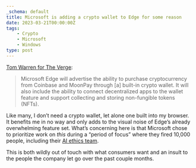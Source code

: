```yaml
---
_schema: default
title: Microsoft is adding a crypto wallet to Edge for some reason
date: 2023-03-21T00:00:00Z
tags:
    - Crypto
    - Microsoft
    - Windows
type: post
---
```


[Tom Warren for The Verge](https://www.theverge.com/2023/3/21/23649834/microsoft-edge-cryptocurrency-wallet-feature):

> Microsoft Edge will advertise the ability to purchase cryptocurrency from Coinbase and MoonPay through [a] built-in crypto wallet. It will also include the ability to connect decentralized apps to the wallet feature and support collecting and storing non-fungible tokens (NFTs).

Like many, I don’t need a crypto wallet, let alone one built into my browser. It benefits me in no way and only adds to the visual noise of Edge’s already overwhelming feature set. What’s concerning here is that Microsoft chose to prioritize work on *this* during a “period of focus” where they fired 10,000 people, including their [AI ethics team](https://www.theverge.com/2023/3/13/23638823/microsoft-ethics-society-team-responsible-ai-layoffs).

This is both wildly out of touch with what consumers want and an insult to the people the company let go over the past couple months.
